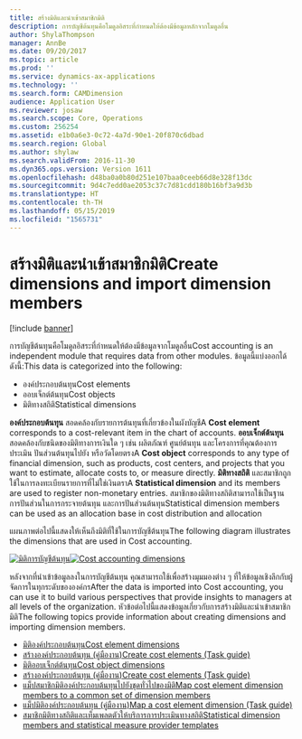 ```yaml
---
title: สร้างมิติและนำเข้าสมาชิกมิติ
description: การบัญชีต้นทุนคือโมดูลอิสระที่กำหนดให้ต้องมีข้อมูลหลักจากโมดูลอื่น
author: ShylaThompson
manager: AnnBe
ms.date: 09/20/2017
ms.topic: article
ms.prod: ''
ms.service: dynamics-ax-applications
ms.technology: ''
ms.search.form: CAMDimension
audience: Application User
ms.reviewer: josaw
ms.search.scope: Core, Operations
ms.custom: 256254
ms.assetid: e1b0a6e3-0c72-4a7d-90e1-20f870c6dbad
ms.search.region: Global
ms.author: shylaw
ms.search.validFrom: 2016-11-30
ms.dyn365.ops.version: Version 1611
ms.openlocfilehash: d48ba0a0b80d251e107baa0ceeb66d8e328f13dc
ms.sourcegitcommit: 9d4c7edd0ae2053c37c7d81cdd180b16bf3a9d3b
ms.translationtype: HT
ms.contentlocale: th-TH
ms.lasthandoff: 05/15/2019
ms.locfileid: "1565731"
---
```

# <a name="create-dimensions-and-import-dimension-members"></a><span data-ttu-id="a7db4-103">สร้างมิติและนำเข้าสมาชิกมิติ</span><span class="sxs-lookup"><span data-stu-id="a7db4-103">Create dimensions and import dimension members</span></span>

[!include [banner](../includes/banner.md)]

<span data-ttu-id="a7db4-104">การบัญชีต้นทุนคือโมดูลอิสระที่กำหนดให้ต้องมีข้อมูลจากโมดูลอื่น</span><span class="sxs-lookup"><span data-stu-id="a7db4-104">Cost accounting is an independent module that requires data from other modules.</span></span> <span data-ttu-id="a7db4-105">ข้อมูลนี้แบ่งออกได้ดังนี้:</span><span class="sxs-lookup"><span data-stu-id="a7db4-105">This data is categorized into the following:</span></span>

-  <span data-ttu-id="a7db4-106">องค์ประกอบต้นทุน</span><span class="sxs-lookup"><span data-stu-id="a7db4-106">Cost elements</span></span>
-  <span data-ttu-id="a7db4-107">ออบเจ็กต์ต้นทุน</span><span class="sxs-lookup"><span data-stu-id="a7db4-107">Cost objects</span></span>
-  <span data-ttu-id="a7db4-108">มิติทางสถิติ</span><span class="sxs-lookup"><span data-stu-id="a7db4-108">Statistical dimensions</span></span>

<span data-ttu-id="a7db4-109">**องค์ประกอบต้นทุน** สอดคล้องกับรายการต้นทุนที่เกี่ยวข้องในผังบัญชี</span><span class="sxs-lookup"><span data-stu-id="a7db4-109">A **Cost element** corresponds to a cost-relevant item in the chart of accounts.</span></span> <span data-ttu-id="a7db4-110">**ออบเจ็กต์ต้นทุน** สอดคล้องกับชนิดของมิติทางการเงินใด ๆ เช่น ผลิตภัณฑ์ ศูนย์ต้นทุน และโครงการที่คุณต้องการประเมิน ปันส่วนต้นทุนไปยัง หรือวัดโดยตรง</span><span class="sxs-lookup"><span data-stu-id="a7db4-110">A **Cost object** corresponds to any type of financial dimension, such as products, cost centers, and projects that you want to estimate, allocate costs to, or measure directly.</span></span> <span data-ttu-id="a7db4-111">**มิติทางสถิติ** และสมาชิกถูกใช้ในการลงทะเบียนรายการที่ไม่ใช่เงินตรา</span><span class="sxs-lookup"><span data-stu-id="a7db4-111">A **Statistical dimension** and its members are used to register non-monetary entries.</span></span> <span data-ttu-id="a7db4-112">สมาชิกของมิติทางสถิติสามารถใช้เป็นฐานการปันส่วนในการกระจายต้นทุน และการปันส่วนต้นทุน</span><span class="sxs-lookup"><span data-stu-id="a7db4-112">Statistical dimension members can be used as an allocation base in cost distribution and allocation</span></span> 

<span data-ttu-id="a7db4-113">แผนภาพต่อไปนี้แสดงให้เห็นถึงมิติที่ใช้ในการบัญชีต้นทุน</span><span class="sxs-lookup"><span data-stu-id="a7db4-113">The following diagram illustrates the dimensions that are used in Cost accounting.</span></span>

<span data-ttu-id="a7db4-114">[![มิติการบัญชีต้นทุน](./media/cost-eos-dimensions.png)](./media/cost-eos-dimensions.png)</span><span class="sxs-lookup"><span data-stu-id="a7db4-114">[![Cost accounting dimensions](./media/cost-eos-dimensions.png)](./media/cost-eos-dimensions.png)</span></span>

<span data-ttu-id="a7db4-115">หลังจากที่นำเข้าข้อมูลลงในการบัญชีต้นทุน คุณสามารถใช้เพื่อสร้างมุมมองต่าง ๆ ที่ให้ข้อมูลเชิงลึกกับผู้จัดการในทุกระดับขององค์กร</span><span class="sxs-lookup"><span data-stu-id="a7db4-115">After the data is imported into Cost accounting, you can use it to build various perspectives that provide insights to managers at all levels of the organization.</span></span> <span data-ttu-id="a7db4-116">หัวข้อต่อไปนี้แสดงข้อมูลเกี่ยวกับการสร้างมิติและนำเข้าสมาชิกมิติ</span><span class="sxs-lookup"><span data-stu-id="a7db4-116">The following topics provide information about creating dimensions and importing dimension members.</span></span> 

-  [<span data-ttu-id="a7db4-117">มิติองค์ประกอบต้นทุน</span><span class="sxs-lookup"><span data-stu-id="a7db4-117">Cost element dimensions</span></span>](cost-elements.md)
-  [<span data-ttu-id="a7db4-118">สร้างองค์ประกอบต้นทุน (คู่มืองาน)</span><span class="sxs-lookup"><span data-stu-id="a7db4-118">Create cost elements (Task guide)</span></span>](./tasks/create-cost-elements.md)
-  [<span data-ttu-id="a7db4-119">มิติออบเจ็กต์ต้นทุน</span><span class="sxs-lookup"><span data-stu-id="a7db4-119">Cost object dimensions</span></span>](cost-objects.md)
-  [<span data-ttu-id="a7db4-120">สร้างองค์ประกอบต้นทุน (คู่มืองาน)</span><span class="sxs-lookup"><span data-stu-id="a7db4-120">Create cost elements (Task guide)</span></span>](./tasks/create-cost-objects.md)
-  [<span data-ttu-id="a7db4-121">แม็ปสมาชิกมิติองค์ประกอบต้นทุนไปยังชุดทั่วไปของมิติ</span><span class="sxs-lookup"><span data-stu-id="a7db4-121">Map cost element dimension members to a common set of dimension members</span></span>](map-cost-elements-dimension-members.md)
-  [<span data-ttu-id="a7db4-122">แม็ปมิติองค์ประกอบต้นทุน (คู่มืองาน)</span><span class="sxs-lookup"><span data-stu-id="a7db4-122">Map a cost element dimension (Task guide)</span></span>](./tasks/map-cost-element-dimension.md)
-  [<span data-ttu-id="a7db4-123">สมาชิกมิติทางสถิติและเท็มเพลตตัวให้บริการการประเมินทางสถิติ</span><span class="sxs-lookup"><span data-stu-id="a7db4-123">Statistical dimension members and statistical measure provider templates</span></span>](statistical-measure-provider-template.md)






